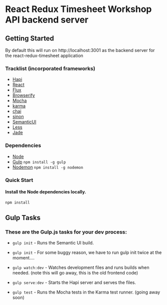# React Redux Timesheet Workshop API backend server #

## Getting Started ##

By default this will run on http://localhost:3001 as the backend server for the react-redux-timesheet application

### Tracklist (incorporated frameworks) ###

* [Hapi](/http://hapijs.com/)
* [React](http://facebook.github.io/react/)
* [Flux](http://facebook.github.io/flux/)
* [Browserify](http://browserify.org/)
* [Mocha](http://mochajs.org/)
* [karma](http://karma-runner.github.io/0.8/index.html)
* [chai](http://chaijs.com/)
* [sinon](http://sinonjs.org/)
* [SemanticUI](http://semantic-ui.com/)
* [Less](http://lesscss.org/)
* [Jade](http://jade-lang.com/)

### Dependencies ###

* [Node](http://nodejs.org/)
* [Gulp](http://gulpjs.com/) `npm install -g gulp`
* [Nodemon](https://github.com/remy/nodemon/) `npm install -g nodemon`

### Quick Start ###

#### Install the Node dependencies locally. ####
`npm install`

## Gulp Tasks ##
### These are the Gulp.js tasks for your dev process: ###

* `gulp init` - Runs the Semantic UI build.
* `gulp init` - For some buggy reason, we have to run gulp init twice at the moment....

* `gulp watch:dev` - Watches development files and runs builds when needed. (note this will go away, this is the old frontend code)

* `gulp serve:dev` - Starts the Hapi server and serves the files.

* `gulp test` - Runs the Mocha tests in the Karma test runner. (going away soon)
